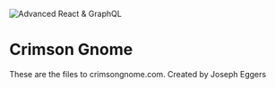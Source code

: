 ![Advanced React & GraphQL](https://crimsongnome.com/static/crimsongnome.png)

# Crimson Gnome

These are the files to crimsongnome.com. Created by Joseph Eggers


